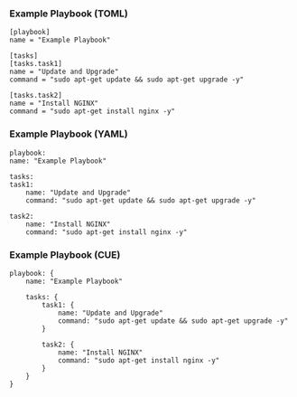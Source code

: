 ### Example Playbook (TOML)
    [playbook]
    name = "Example Playbook"

    [tasks]
    [tasks.task1]
    name = "Update and Upgrade"
    command = "sudo apt-get update && sudo apt-get upgrade -y"

    [tasks.task2]
    name = "Install NGINX"
    command = "sudo apt-get install nginx -y"

### Example Playbook (YAML)
    playbook:
    name: "Example Playbook"

    tasks:
    task1:
        name: "Update and Upgrade"
        command: "sudo apt-get update && sudo apt-get upgrade -y"

    task2:
        name: "Install NGINX"
        command: "sudo apt-get install nginx -y"

### Example Playbook (CUE)
    playbook: {
        name: "Example Playbook"

        tasks: {
            task1: {
                name: "Update and Upgrade"
                command: "sudo apt-get update && sudo apt-get upgrade -y"
            }

            task2: {
                name: "Install NGINX"
                command: "sudo apt-get install nginx -y"
            }
        }
    }